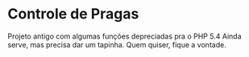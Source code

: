 # Controle de Pragas    

Projeto antigo com algumas funções depreciadas pra o PHP 5.4
Ainda serve, mas precisa dar um tapinha. 
Quem quiser, fique a vontade. 
